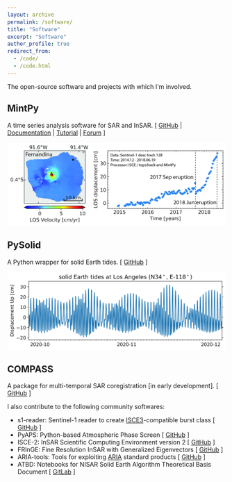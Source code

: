 ```yaml
---
layout: archive
permalink: /software/
title: "Software"
excerpt: "Software"
author_profile: true
redirect_from: 
  - /code/
  - /code.html
---
```


The open-source software and projects with which I'm involved.

## MintPy

A time series analysis software for SAR and InSAR. [ [GitHub](https://github.com/insarlab/MintPy) \| [Documentation](https://mintpy.readthedocs.io/) \| [Tutorial](https://github.com/insarlab/MintPy-tutorial) \| [Forum](https://groups.google.com/g/mintpy) ]

<img width='700' src='/images/FernandinaSenDT128.jpeg'>


## PySolid

A Python wrapper for solid Earth tides. [ [GitHub](https://github.com/insarlab/PySolid) ]

<img width='700' src='/images/SET_LA.png'>

## COMPASS

A package for multi-temporal SAR coregistration [in early development]. [ [GitHub](https://github.com/opera-adt/COMPASS) ]

I also contribute to the following community softwares:

+ s1-reader: Sentinel-1 reader to create [ISCE3](https://github.com/isce-framework/isce3)-compatible burst class [ [GitHub](https://github.com/opera-adt/s1-reader) ]
+ PyAPS: Python-based Atmospheric Phase Screen [ [GitHub](https://github.com/insarlab/PyAPS) ]
+ ISCE-2: InSAR Scientific Computing Environment version 2 [ [GitHub](https://github.com/isce-framework/isce2) ]
+ FRInGE: Fine Resolution InSAR with Generalized Eigenvectors [ [GitHub](https://github.com/isce-framework/fringe) ]
+ ARIA-tools: Tools for exploiting [ARIA](https://aria.jpl.nasa.gov/) standard products [ [GitHub](https://github.com/aria-tools/ARIA-tools) ]
+ ATBD: Notebooks for NISAR Solid Earth Algorithm Theoretical Basis Document [ [GitLab](https://gitlab.com/nisar-science-algorithms/solid-earth/ATBD) ]
